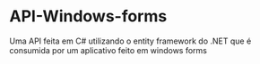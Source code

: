 # API-Windows-forms
Uma API feita em C# utilizando o entity framework do .NET que é consumida por um aplicativo feito em windows forms

